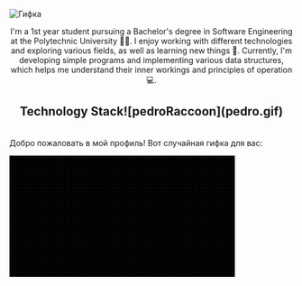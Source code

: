
![Гифка](video_2024-06-08_23-36-04.gif)
<div align="center">

I'm a 1st year student pursuing a Bachelor's degree in Software Engineering at the Polytechnic University 👨‍🎓. I enjoy working with different technologies and exploring various fields, as well as learning new things 👾. Currently, I'm developing simple programs and implementing various data structures, which helps me understand their inner workings and principles of operation 💻.

</div>

<div align="center">
    <h2>Technology Stack![pedroRaccoon](pedro.gif)</h2>
    <img src="">
</div>
Добро пожаловать в мой профиль! Вот случайная гифка для вас:

![Гифка](gif/test.gif)
